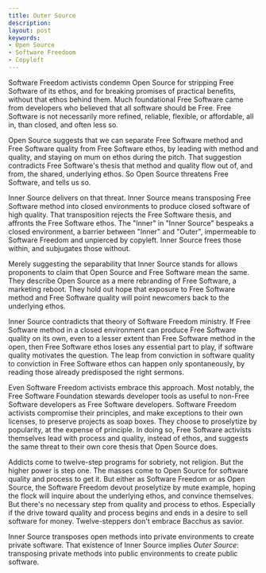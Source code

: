 ```yaml
---
title: Outer Source
description:
layout: post
keywords:
- Open Source
- Software Freedoom
- Copyleft
---
```


Software Freedom activists condemn Open Source for stripping Free Software of its ethos, and for breaking promises of practical benefits, without that ethos behind them.  Much foundational Free Software came from developers who believed that all software should be Free.  Free Software is not necessarily more refined, reliable, flexible, or affordable, all in, than closed, and often less so.

Open Source suggests that we can separate Free Software method and Free Software quality from Free Software ethos, by leading with method and quality, and staying on mum on ethos during the pitch.  That suggestion contradicts Free Software's thesis that method and quality flow out of, and from, the shared, underlying ethos.  So Open Source threatens Free Software, and tells us so.

Inner Source delivers on that threat.  Inner Source means transposing Free Software method into closed environments to produce closed software of high quality.  That transposition rejects the Free Software thesis, and affronts the Free Software ethos.  The "Inner" in "Inner Source" bespeaks a closed environment, a barrier between "Inner" and "Outer", impermeable to Software Freedom and unpierced by copyleft.  Inner Source frees those within, and subjugates those without.

Merely suggesting the separability that Inner Source stands for allows proponents to claim that Open Source and Free Software mean the same.  They describe Open Source as a mere rebranding of Free Software, a marketing reboot.  They hold out hope that exposure to Free Software method and Free Software quality will point newcomers back to the underlying ethos.

Inner Source contradicts that theory of Software Freedom ministry.  If Free Software method in a closed environment can produce Free Software quality on its own, even to a lesser extent than Free Software method in the open, then Free Software ethos loses any essential part to play, if software quality motivates the question.  The leap from conviction in software quality to conviction in Free Software ethos can happen only spontaneously, by reading those already predisposed the right sermons.

Even Software Freedom activists embrace this approach.  Most notably, the Free Software Foundation stewards developer tools as useful to non-Free Software developers as Free Software developers.  Software Freedom activists compromise their principles, and make exceptions to their own licenses, to preserve projects as soap boxes.  They choose to proselytize by popularity, at the expense of principle.  In doing so, Free Software activists themselves lead with process and quality, instead of ethos, and suggests the same threat to their own core thesis that Open Source does.

Addicts come to twelve-step programs for sobriety, not religion.  But the higher power is step one.  The masses come to Open Source for software quality and process to get it.  But either as Software Freedom or as Open Source, the Software Freedom devout proselytize by mute example, hoping the flock will inquire about the underlying ethos, and convince themselves.  But there's no necessary step from quality and process to ethos.  Especially if the drive toward quality and process begins and ends in a desire to sell software for money.  Twelve-steppers don't embrace Bacchus as savior.

Inner Source transposes open methods into private environments to create private software.  That existence of Inner Source implies _Outer Source_: transposing private methods into public environments to create public software.
